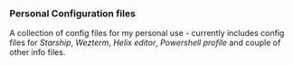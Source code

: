### Personal Configuration files

A collection of config files for my personal use - currently includes config files for *Starship*, *Wezterm*, *Helix editor*, *Powershell profile* 
and couple of other info files.
